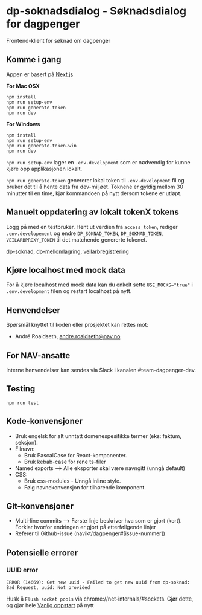 # dp-soknadsdialog - Søknadsdialog for dagpenger

Frontend-klient for søknad om dagpenger

## Komme i gang

Appen er basert på [Next.js](https://nextjs.org/)

**For Mac OSX**

```shell
npm install
npm run setup-env
npm run generate-token
npm run dev
```

**For Windows**

```shell
npm install
npm run setup-env
npm run generate-token-win
npm run dev
```

`npm run setup-env` lager en `.env.development` som er nødvendig for kunne kjøre opp applikasjonen lokalt.

`npm run generate-token` genererer lokal token til `.env.development` fil og bruker det til å hente data fra dev-miljøet. Toknene er gyldig mellom 30 minutter til en time, kjør kommandoen på nytt dersom tokene er utløpt.

## Manuelt oppdatering av lokalt tokenX tokens

Logg på med en testbruker. Hent ut verdien fra `access_token`, rediger `.env.developement` og endre `DP_SOKNAD_TOKEN`, `DP_SOKNAD_TOKEN`, `VEILARBPROXY_TOKEN` til det matchende genererte tokenet.

[dp-soknad](https://tokenx-token-generator.intern.dev.nav.no/api/obo?aud=dev-gcp:teamdagpenger:dp-soknad),
[dp-mellomlagring](https://tokenx-token-generator.intern.dev.nav.no/api/obo?aud=dev-gcp:teamdagpenger:dp-mellomlagring),
[veilarbregistrering](https://tokenx-token-generator.intern.dev.nav.no/api/obo?aud=dev-gcp:paw:veilarbregistrering)

## Kjøre localhost med mock data

For å kjøre localhost med mock data kan du enkelt sette `USE_MOCKS="true"` i `.env.development` filen og restart localhost på nytt.

## Henvendelser

Spørsmål knyttet til koden eller prosjektet kan rettes mot:

- André Roaldseth, andre.roaldseth@nav.no

## For NAV-ansatte

Interne henvendelser kan sendes via Slack i kanalen #team-dagpenger-dev.

## Testing

```shell
npm run test
```

## Kode-konvensjoner

- Bruk engelsk for alt unntatt domenespesifikke termer (eks: faktum, seksjon).
- Filnavn:
  - Bruk PascalCase for React-komponenter.
  - Bruk kebab-case for rene ts-filer
- Named exports --> Alle eksporter skal være navngitt (unngå default)
- CSS:
  - Bruk css-modules - Unngå inline style.
  - Følg navnekonvensjon for tilhørende komponent.

## Git-konvensjoner

- Multi-line commits --> Første linje beskriver hva som er gjort (kort). Forklar hvorfor endringen er gjort på etterføllgende linjer
- Referer til Github-issue (navikt/dagpenger#[issue-nummer])

## Potensielle errorer

### UUID error

`ERROR (14669): Get new uuid - Failed to get new uuid from dp-soknad: Bad Request, uuid: Not provided`

Husk å `Flush socket pools` via chrome://net-internals/#sockets. Gjør dette, og gjør hele [Vanlig oppstart](https://github.com/navikt/dp-soknadsdialog/tree/oppdatertDokumentasjon#vanlig-oppstart-av-prosjektet-n%C3%A5r-alt-er-satt-opp) på nytt
